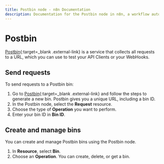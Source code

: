 ```yaml
---
title: Postbin node - n8n Documentation
description: Documentation for the Postbin node in n8n, a workflow automation platform. Includes details of operations and configuration, and links to examples and credentials information.
---
```


# Postbin

[Postbin](https://www.toptal.com/developers/postbin/){:target=_blank .external-link} is a service that collects all requests to a URL, which you can use to test your API Clients or your WebHooks.


## Send requests

To send requests to a Postbin bin:

1. Go to [Postbin](https://www.toptal.com/developers/postbin/){:target=_blank .external-link} and follow the steps to generate a new bin. Postbin gives you a unique URL, including a bin ID.
2. In the Postbin node, select the **Request** resource.
3. Choose the type of **Operation** you want to perform.
4. Enter your bin ID in **Bin ID**.

## Create and manage bins

You can create and manage Postbin bins using the Postbin node. 

1. In **Resource**, select **Bin**.
2. Choose an **Operation**. You can create, delete, or get a bin.
